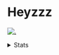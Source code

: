# Heyzzz  

[![.](https://skillicons.dev/icons?i=js,ts,nextjs,nestjs,mongodb)](https://skillicons.dev)  

<details>
<summary>Stats</summary
<!--START_SECTION:waka-->

```txt
TypeScript   18 hrs 3 mins   █████████████████████▒░░░   85.01 %
JSON         1 hr 59 mins    ██▒░░░░░░░░░░░░░░░░░░░░░░   09.39 %
JavaScript   47 mins         █░░░░░░░░░░░░░░░░░░░░░░░░   03.73 %
CSS          15 mins         ▒░░░░░░░░░░░░░░░░░░░░░░░░   01.23 %
Rust         7 mins          ░░░░░░░░░░░░░░░░░░░░░░░░░   00.59 %
```

<!--END_SECTION:waka-->
</details>
